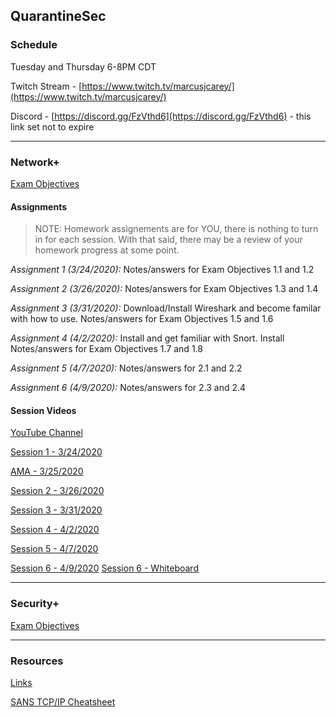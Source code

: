 ## QuarantineSec

### Schedule

Tuesday and Thursday 6-8PM CDT

Twitch Stream - [https://www.twitch.tv/marcusjcarey/](https://www.twitch.tv/marcusjcarey/)

Discord - [https://discord.gg/FzVthd6](https://discord.gg/FzVthd6) - this link set not to expire

----

### Network+

[Exam Objectives](./network_plus/comptia_network_objectives.pdf)

#### Assignments

> NOTE: Homework assignements are for YOU, there is nothing to turn in for each session.  With that said, there may be a review of your homework progress at some point.

_Assignment 1 (3/24/2020):_ Notes/answers for Exam Objectives 1.1 and 1.2

_Assignment 2 (3/26/2020):_ Notes/answers for Exam Objectives 1.3 and 1.4

_Assignment 3 (3/31/2020):_ Download/Install Wireshark and become familar with how to use. Notes/answers for Exam Objectives 1.5 and 1.6

_Assignment 4 (4/2/2020):_ Install and get familiar with Snort. Install Notes/answers for Exam Objectives 1.7 and 1.8

_Assignment 5 (4/7/2020):_ Notes/answers for 2.1 and 2.2

_Assignment 6 (4/9/2020):_ Notes/answers for 2.3 and 2.4


#### Session Videos

[YouTube Channel](https://www.youtube.com/channel/UCzWt6E0J-_kjHcMATu9UAmw)

[Session 1 - 3/24/2020](https://www.youtube.com/watch?v=-Np7GNVb_Mk)

[AMA - 3/25/2020](https://www.youtube.com/watch?v=Zm2B8eATw40)

[Session 2 - 3/26/2020](https://www.twitch.tv/videos/576229301)

[Session 3 - 3/31/2020](https://www.twitch.tv/videos/580190632)

[Session 4 - 4/2/2020](https://www.youtube.com/watch?v=SMNfY02sRP4&t)

[Session 5 - 4/7/2020](https://www.youtube.com/watch?v=lsRHCA0tSVM)

[Session 6 - 4/9/2020]()
[Session 6 - Whiteboard](../quarantinesec/whiteboards/09APR2020_whiteboard.excalidraw)

----

### Security+

[Exam Objectives](./security_plus/comptia_security_objectives.pdf)


----

### Resources

[Links](./LINKS.md)

[SANS TCP/IP Cheatsheet](./resources/sans_tcpip_cheatsheet.pdf)